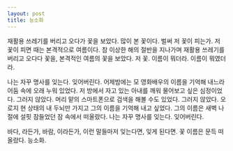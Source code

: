 ```yaml
---
layout: post
title: 능소화
---
```


재활용 쓰레기를 버리고 오다가 꽃을 보았다.
많이 본 꽃이다. 벌써 저 꽃이 피는가. 저 꽃이 피면 때는 본격적으로 여름이다.
참 이상한 해의 절반을 지나가며 재활용 쓰레기를 버리고 오다다 꽃을, 본격적인 여름의 꽃을 보았다.
저 꽃. 이름이 뭐더라. 이름이 뭐였더라.

나는 자꾸 명사를 잊는다. 잊어버린다. 어제밤에는 모 영화배우의 이름을 기억해 내느라 어둠 속에 오래 누워 있었다.
저 방에서 자고 있는 아내를 깨워 물어보고 싶은 심정이었다. 그러지 않았다. 머리 맡의 스마트폰으로 검색을 해볼 수도 있었다. 그러지 않았다.
오로지 현 상태의 내 두뇌만 가지고 그의 이름을 기억해 내고 싶었다.
그의 이름은 새벽 나절에 설핏 잠들었던 잠 속에서 떠올랐다. 나는 자꾸 명사를 잊는다. 잊어버린다.

바다, 라든가, 바람, 이라든가, 이런 말들마저 잊는다면, 잊게 된다면.
꽃 이름은 문득 떠올랐다. 능소화.
